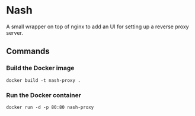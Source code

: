 # Nash
A small wrapper on top of nginx to add an UI for setting up a reverse proxy server.

## Commands
### Build the Docker image
```
docker build -t nash-proxy .
```

### Run the Docker container
```
docker run -d -p 80:80 nash-proxy
```